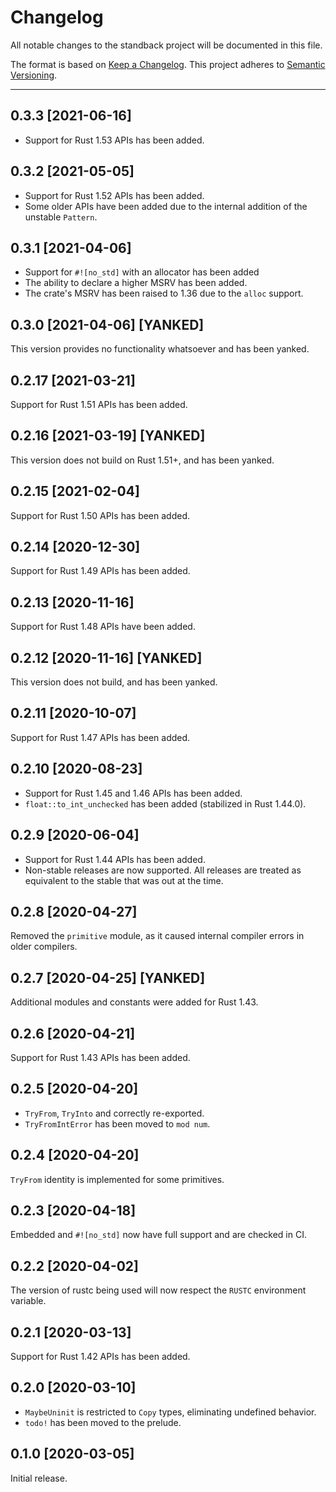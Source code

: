 # Changelog

All notable changes to the standback project will be documented in this file.

The format is based on [Keep a Changelog]. This project adheres to [Semantic Versioning].

[keep a changelog]: https://keepachangelog.com/en/1.0.0/
[semantic versioning]: https://semver.org/spec/v2.0.0.html

---

## 0.3.3 [2021-06-16]

- Support for Rust 1.53 APIs has been added.

## 0.3.2 [2021-05-05]

- Support for Rust 1.52 APIs has been added.
- Some older APIs have been added due to the internal addition of the unstable `Pattern`.

## 0.3.1 [2021-04-06]

- Support for `#![no_std]` with an allocator has been added
- The ability to declare a higher MSRV has been added.
- The crate's MSRV has been raised to 1.36 due to the `alloc` support.

## 0.3.0 [2021-04-06] [YANKED]

This version provides no functionality whatsoever and has been yanked.

## 0.2.17 [2021-03-21]

Support for Rust 1.51 APIs has been added.

## 0.2.16 [2021-03-19] [YANKED]

This version does not build on Rust 1.51+, and has been yanked.

## 0.2.15 [2021-02-04]

Support for Rust 1.50 APIs has been added.

## 0.2.14 [2020-12-30]

Support for Rust 1.49 APIs has been added.

## 0.2.13 [2020-11-16]

Support for Rust 1.48 APIs have been added.

## 0.2.12 [2020-11-16] [YANKED]

This version does not build, and has been yanked.

## 0.2.11 [2020-10-07]

Support for Rust 1.47 APIs has been added.

## 0.2.10 [2020-08-23]

- Support for Rust 1.45 and 1.46 APIs has been added.
- `float::to_int_unchecked` has been added (stabilized in Rust 1.44.0).

## 0.2.9 [2020-06-04]

- Support for Rust 1.44 APIs has been added.
- Non-stable releases are now supported. All releases are treated as equivalent to the stable that
  was out at the time.

## 0.2.8 [2020-04-27]

Removed the `primitive` module, as it caused internal compiler errors in older compilers.

## 0.2.7 [2020-04-25] [YANKED]

Additional modules and constants were added for Rust 1.43.

## 0.2.6 [2020-04-21]

Support for Rust 1.43 APIs has been added.

## 0.2.5 [2020-04-20]

- `TryFrom`, `TryInto` and correctly re-exported.
- `TryFromIntError` has been moved to `mod num`.

## 0.2.4 [2020-04-20]

`TryFrom` identity is implemented for some primitives.

## 0.2.3 [2020-04-18]

Embedded and `#![no_std]` now have full support and are checked in CI.

## 0.2.2 [2020-04-02]

The version of rustc being used will now respect the `RUSTC` environment variable.

## 0.2.1 [2020-03-13]

Support for Rust 1.42 APIs has been added.

## 0.2.0 [2020-03-10]

- `MaybeUninit` is restricted to `Copy` types, eliminating undefined behavior.
- `todo!` has been moved to the prelude.

## 0.1.0 [2020-03-05]

Initial release.
